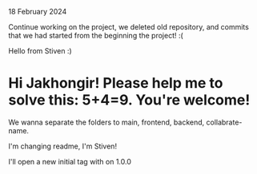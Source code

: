 18 February 2024

Continue working on the project, we deleted old repository, and commits that we had started from the beginning the project! :(

Hello from Stiven :)

# Hi Jakhongir! Please help me to solve this: 5+4=9. You're welcome!

We wanna separate the folders to main, frontend, backend, collabrate-name.

I'm changing readme, I'm Stiven!

I'll open a new initial tag with on 1.0.0
